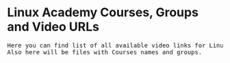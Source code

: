 # Linux Academy Courses, Groups and Video URLs

<pre>
Here you can find list of all available video links for Linux Academy.
Also here will be files with Courses names and groups.
</pre>
